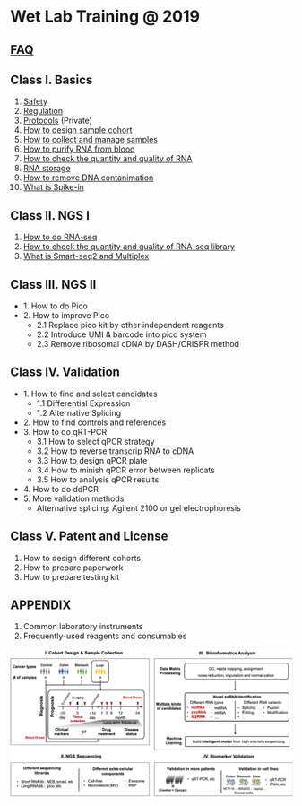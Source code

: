 # Wet Lab Training @ 2019

## [FAQ](faq.md)

## Class I. Basics

1. [Safety](../wetlab\_safety.md) &#x20;
2. [Regulation](broken-reference)  &#x20;
3. [Protocols](https://github.com/lulab/intranet/blob/master/wetlab\_protocol/README.md) (Private)
4. [How to design sample cohort](class-1\_basics/4.how-to-design-sample-cohort.md)
5. [How to collect and manage samples](class-1\_basics/5.-how-to-collect-and-manage-samples.md)
6. [How to purify RNA from blood](class-1\_basics/6.-how-to-purify-rna-from-blood.md)
7. [How to check the quantity and quality of RNA](class-1\_basics/7.-how-to-check-the-quantity-and-quality-of-rna.md)
8. [RNA storage](class-1\_basics/8.-rna-storage.md)
9. [How to remove DNA contanimation](class-1\_basics/9.-how-to-remove-dna-contanimation.md)
10. [What is Spike-in](class-1\_basics/10.-what-is-spike-in.md)

## Class II. NGS I

1. [How to do RNA-seq](class-2\_ngs-i/how-to-do-rna-seq.md)
2. [How to check the quantity and quality of RNA-seq library](class-2\_ngs-i/how-to-check-the-quantity-and-quality-of-rna-seq-library.md)
3. [What is Smart-seq2 and Multiplex](class-2\_ngs-i/what-is-smart-seq2-and-multiplex.md)

## Class III. NGS II

* 1\. How to do Pico
* 2\. How to improve Pico
  * 2.1 Replace pico kit by other independent reagents
  * 2.2 Introduce UMI & barcode into pico system
  * 2.3 Remove ribosomal cDNA by DASH/CRISPR method

## Class IV. Validation

* 1\. How to find and select candidates
  * 1.1 Differential Expression
  * 1.2 Alternative Splicing
* 2\. How to find controls and references
* 3\. How to do qRT-PCR
  * 3.1 How to select qPCR strategy
  * 3.2 How to reverse transcrip RNA to cDNA
  * 3.3 How to design qPCR plate
  * 3.4 How to minish qPCR error between replicats
  * 3.5 How to analysis qPCR results
* 4\. How to do ddPCR
* 5\. More validation methods
  * Alternative splicing: Agilent 2100 or gel electrophoresis

## Class V. Patent and License

1. How to design different cohorts
2. How to prepare paperwork
3. How to prepare testing kit

## APPENDIX

1. Common laboratory instruments
2. Frequently-used reagents and consumables

![Framework](../../.gitbook/assets/framework.png)
